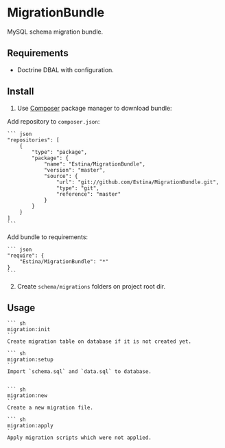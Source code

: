 MigrationBundle
===============

MySQL schema migration bundle.

Requirements
------------

* Doctrine DBAL with configuration.

Install
-------

1. Use [Composer](http://getcomposer.org/) package manager to download bundle:

Add repository to `composer.json`:

    ``` json
    "repositories": [
        {
            "type": "package",
            "package": {
                "name": "Estina/MigrationBundle",
                "version": "master",
                "source": {
                    "url": "git://github.com/Estina/MigrationBundle.git",
                    "type": "git",
                    "reference": "master"
                }
            }
        }
    ]
    ```

Add bundle to requirements:

    ``` json
    "require": {
        "Estina/MigrationBundle": "*"
    }
    ```

2. Create `schema/migrations` folders on project root dir.

Usage
-----

    ``` sh
	migration:init
    ```
    Create migration table on database if it is not created yet.

    ``` sh
	migration:setup
    ```
    Import `schema.sql` and `data.sql` to database.


    ``` sh
	migration:new
    ```
    Create a new migration file.

    ``` sh
	migration:apply
    ```
    Apply migration scripts which were not applied.
	
